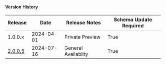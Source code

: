 #### Version History
|Release|Date|Release Notes|Schema Update Required
|-|-|-|-|
|1.0.0.x|2024-04-01|Private Preview|True
|[2.0.0.5](https://github.com/joerodgers/sharepoint-app-registrations/blob/main/solution-package)|2024-07-16|General Availablity|True

